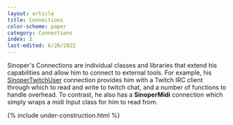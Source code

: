 ```yaml
---
layout: article
title: Connections
color-scheme: paper
category: Connections
index: 2
last-edited: 6/26/2022
---
```


Sinoper's Connections are individual classes and libraries that extend his capabilities and allow him to connect to external tools. For example, his [SinoperTwitchUser](tw-user) connection provides him with a Twitch IRC client through which to read and write to twitch chat, and a number of functions to handle overhead. To contrast, he also has a **SinoperMidi** connection which simply wraps a midi Input class for him to read from.

{% include under-construction.html %}
